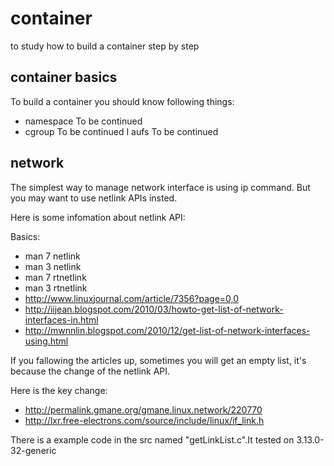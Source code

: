 container
=========

to study how to build a container step by step

## container basics
To build a container you should know following things:

* namespace
  To be continued
* cgroup
  To be continued
I aufs
  To be continued

## network 

The simplest way to manage network interface is using ip command.
But you may want to use netlink APIs insted.

Here is some infomation about netlink API:

Basics:
* man 7 netlink
* man 3 netlink
* man 7 rtnetlink
* man 3 rtnetlink
* http://www.linuxjournal.com/article/7356?page=0,0
* http://iijean.blogspot.com/2010/03/howto-get-list-of-network-interfaces-in.html
* http://mwnnlin.blogspot.com/2010/12/get-list-of-network-interfaces-using.html

If you fallowing the articles up, sometimes you will get an empty list, it's because the change of the netlink API.

Here is the key change:
* http://permalink.gmane.org/gmane.linux.network/220770
* http://lxr.free-electrons.com/source/include/linux/if_link.h

There is a example code in the src named "getLinkList.c".It tested on 3.13.0-32-generic







